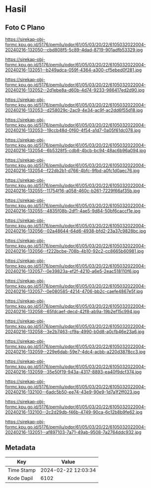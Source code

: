 # Hasil

## Foto C Plano

https://sirekap-obj-formc.kpu.go.id/5176/pemilu/pdpr/61/05/03/20/22/6105032022004-20240216-132050--cbd808f5-5c89-4dad-8719-901adfb53329.jpg

https://sirekap-obj-formc.kpu.go.id/5176/pemilu/pdpr/61/05/03/20/22/6105032022004-20240216-132051--b249adca-059f-4364-a300-cf5ebed0f281.jpg

https://sirekap-obj-formc.kpu.go.id/5176/pemilu/pdpr/61/05/03/20/22/6105032022004-20240216-132052--2d1ebe8a-d60b-4d74-9233-986417ed2d90.jpg

https://sirekap-obj-formc.kpu.go.id/5176/pemilu/pdpr/61/05/03/20/22/6105032022004-20240216-132053--d258029c-2ac9-4e34-ac9f-ac2dd6f55d18.jpg

https://sirekap-obj-formc.kpu.go.id/5176/pemilu/pdpr/61/05/03/20/22/6105032022004-20240216-132053--19ccb48d-0f60-4f54-a1d7-0a05f61dc078.jpg

https://sirekap-obj-formc.kpu.go.id/5176/pemilu/pdpr/61/05/03/20/22/6105032022004-20240216-132054--6b5328f5-cdb8-4bcb-bc94-48ac6b96a094.jpg

https://sirekap-obj-formc.kpu.go.id/5176/pemilu/pdpr/61/05/03/20/22/6105032022004-20240216-132054--f22db2b1-d766-4bfc-9fbd-a0fc1d0aec76.jpg

https://sirekap-obj-formc.kpu.go.id/5176/pemilu/pdpr/61/05/03/20/22/6105032022004-20240216-132055--11754f16-a058-460c-b261-7229f66af35b.jpg

https://sirekap-obj-formc.kpu.go.id/5176/pemilu/pdpr/61/05/03/20/22/6105032022004-20240216-132055--4835f08b-2df1-4ae5-9d84-50bf6caccf1e.jpg

https://sirekap-obj-formc.kpu.go.id/5176/pemilu/pdpr/61/05/03/20/22/6105032022004-20240216-132056--02a48644-64d6-4938-bfd2-23a37c9828bc.jpg

https://sirekap-obj-formc.kpu.go.id/5176/pemilu/pdpr/61/05/03/20/22/6105032022004-20240216-132056--f222bcbe-708b-4b10-92c2-cc8665b60981.jpg

https://sirekap-obj-formc.kpu.go.id/5176/pemilu/pdpr/61/05/03/20/22/6105032022004-20240216-132057--0e39823a-ef2f-4210-a6e5-2eac518110f6.jpg

https://sirekap-obj-formc.kpu.go.id/5176/pemilu/pdpr/61/05/03/20/22/6105032022004-20240216-132057--0e080585-4214-4706-bb2c-caefe4867e5f.jpg

https://sirekap-obj-formc.kpu.go.id/5176/pemilu/pdpr/61/05/03/20/22/6105032022004-20240216-132058--65fdcaef-decd-42f8-ab9a-19b2ef15c994.jpg

https://sirekap-obj-formc.kpu.go.id/5176/pemilu/pdpr/61/05/03/20/22/6105032022004-20240216-132058--3e2b7463-cf9a-4990-b0d8-a0cfb46e23a6.jpg

https://sirekap-obj-formc.kpu.go.id/5176/pemilu/pdpr/61/05/03/20/22/6105032022004-20240216-132059--229e6dab-59e7-4dc4-acbb-a220d3878cc3.jpg

https://sirekap-obj-formc.kpu.go.id/5176/pemilu/pdpr/61/05/03/20/22/6105032022004-20240216-132059--35e50f19-943a-4317-8893-ea40f9dcf374.jpg

https://sirekap-obj-formc.kpu.go.id/5176/pemilu/pdpr/61/05/03/20/22/6105032022004-20240216-132100--6adc5b50-ee74-43e9-90e9-1d7a1f2ff023.jpg

https://sirekap-obj-formc.kpu.go.id/5176/pemilu/pdpr/61/05/03/20/22/6105032022004-20240216-132100--2c2d29db-f46b-4749-90ca-6c12b8b9fe62.jpg

https://sirekap-obj-formc.kpu.go.id/5176/pemilu/pdpr/61/05/03/20/22/6105032022004-20240216-132051--af897103-7a71-49ab-9508-7a2764ddc932.jpg


## Metadata

| Key        | Value               |
| ---------- | ------------------- |
| Time Stamp | 2024-02-22 12:03:34 |
| Kode Dapil | 6102                |




